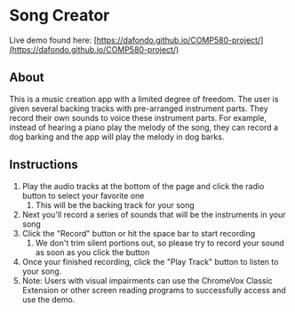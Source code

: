 # Song Creator
Live demo found here: [https://dafondo.github.io/COMP580-project/](https://dafondo.github.io/COMP580-project/)

## About
This is a music creation app with a limited degree of freedom. The user is given several backing tracks with pre-arranged instrument parts. They record their own sounds to voice these instrument parts. For example, instead of hearing a piano play the melody of the song, they can record a dog barking and the app will play the melody in dog barks.

## Instructions
1. Play the audio tracks at the bottom of the page and click the radio button to select your favorite one
    1. This will be the backing track for your song
1. Next you'll record a series of sounds that will be the instruments in your song
1. Click the "Record" button or hit the space bar to start recording
    1. We don't trim silent portions out, so please try to record your sound as soon as you click the button
1. Once your finished recording, click the "Play Track" button to listen to your song.
1. Note: Users with visual impairments can use the ChromeVox Classic Extension or other screen reading programs to successfully access and use the demo.